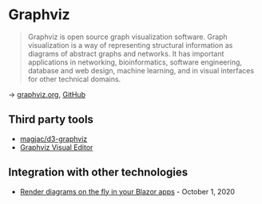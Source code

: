 # Graphviz

> Graphviz is open source graph visualization software. Graph visualization is a way of representing structural information as diagrams of abstract graphs and networks. It has important applications in networking, bioinformatics, software engineering, database and web design, machine learning, and in visual interfaces for other technical domains.

→ [graphviz.org](https://www.graphviz.org/), [GitHub](https://gitlab.com/graphviz/graphviz)

## Third party tools

* [magjac/d3-graphviz](https://github.com/magjac/d3-graphviz)
* [Graphviz Visual Editor](http://magjac.com/graphviz-visual-editor/)

## Integration with other technologies

* [Render diagrams on the fly in your Blazor apps](https://jonhilton.net/blazor-diagrams/) - October 1, 2020
